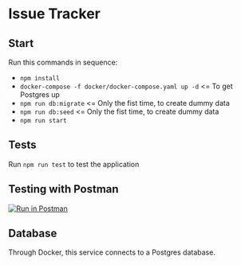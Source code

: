 Issue Tracker
=============

## Start

Run this commands in sequence:

- `npm install`
- `docker-compose -f docker/docker-compose.yaml up -d` <= To get Postgres up
- `npm run db:migrate` <= Only the fist time, to create dummy data
- `npm run db:seed` <= Only the fist time, to create dummy data
- `npm run start`

## Tests
Run `npm run test` to test the application

## Testing with Postman
[![Run in Postman](https://run.pstmn.io/button.svg)](https://app.getpostman.com/run-collection/5970145e4c3ae5e21ca7)

## Database
Through Docker, this service connects to a Postgres database.
